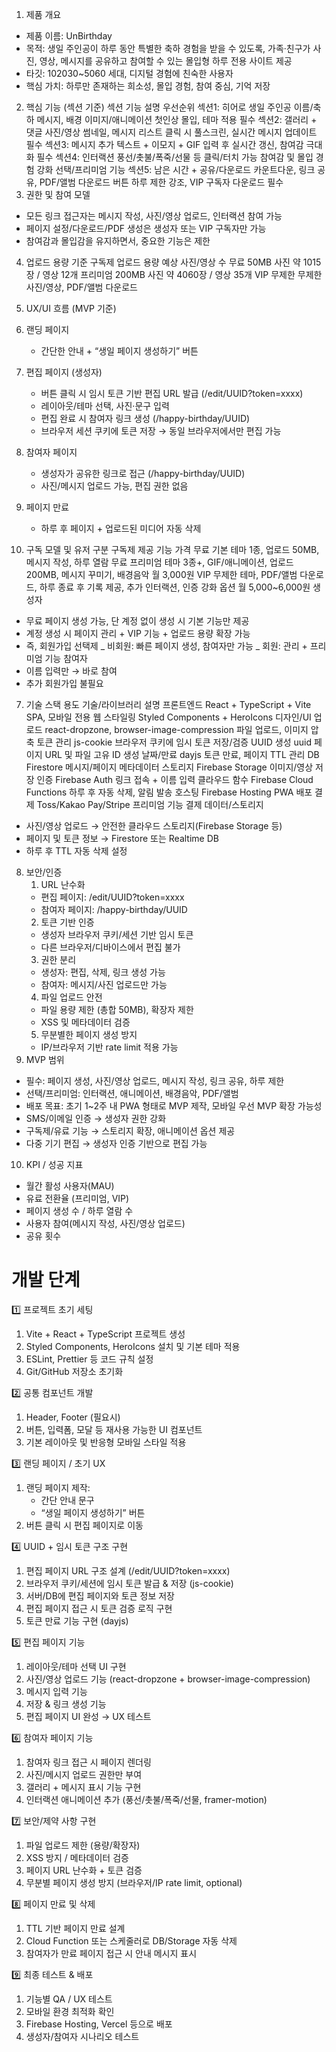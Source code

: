 1. 제품 개요

- 제품 이름: UnBirthday
- 목적: 생일 주인공이 하루 동안 특별한 축하 경험을 받을 수 있도록, 가족·친구가 사진, 영상, 메시지를 공유하고 참여할 수 있는 몰입형 하루 전용 사이트 제공
- 타깃: 102030~5060 세대, 디지털 경험에 친숙한 사용자
- 핵심 가치: 하루만 존재하는 희소성, 몰입 경험, 참여 중심, 기억 저장

2. 핵심 기능 (섹션 기준)
   섹션 기능 설명 우선순위
   섹션1: 히어로 생일 주인공 이름/축하 메시지, 배경 이미지/애니메이션 첫인상 몰입, 테마 적용 필수
   섹션2: 갤러리 + 댓글 사진/영상 썸네일, 메시지 리스트 클릭 시 풀스크린, 실시간 메시지 업데이트 필수
   섹션3: 메시지 추가 텍스트 + 이모지 + GIF 입력 후 실시간 갱신, 참여감 극대화 필수
   섹션4: 인터랙션 풍선/촛불/폭죽/선물 등 클릭/터치 가능 참여감 및 몰입 경험 강화 선택/프리미엄 기능
   섹션5: 남은 시간 + 공유/다운로드 카운트다운, 링크 공유, PDF/앨범 다운로드 버튼 하루 제한 강조, VIP 구독자 다운로드 필수
3. 권한 및 참여 모델

- 모든 링크 접근자는 메시지 작성, 사진/영상 업로드, 인터랙션 참여 가능
- 페이지 설정/다운로드/PDF 생성은 생성자 또는 VIP 구독자만 가능
- 참여감과 몰입감을 유지하면서, 중요한 기능은 제한

4.  업로드 용량 기준
    구독제 업로드 용량 예상 사진/영상 수
    무료 50MB 사진 약 1015장 / 영상 12개
    프리미엄 200MB 사진 약 4060장 / 영상 35개
    VIP 무제한 무제한 사진/영상, PDF/앨범 다운로드
5.  UX/UI 흐름 (MVP 기준)
6.  랜딩 페이지
    - 간단한 안내 + “생일 페이지 생성하기” 버튼
7.  편집 페이지 (생성자)
    - 버튼 클릭 시 임시 토큰 기반 편집 URL 발급 (/edit/UUID?token=xxxx)
    - 레이아웃/테마 선택, 사진·문구 입력
    - 편집 완료 시 참여자 링크 생성 (/happy-birthday/UUID)
    - 브라우저 세션 쿠키에 토큰 저장 → 동일 브라우저에서만 편집 가능
8.  참여자 페이지
    - 생성자가 공유한 링크로 접근 (/happy-birthday/UUID)
    - 사진/메시지 업로드 가능, 편집 권한 없음
9.  페이지 만료

    - 하루 후 페이지 + 업로드된 미디어 자동 삭제

10. 구독 모델 및 유저 구분
    구독제 제공 기능 가격
    무료 기본 테마 1종, 업로드 50MB, 메시지 작성, 하루 열람 무료
    프리미엄 테마 3종+, GIF/애니메이션, 업로드 200MB, 메시지 꾸미기, 배경음악 월 3,000원
    VIP 무제한 테마, PDF/앨범 다운로드, 하루 종료 후 기록 제공, 추가 인터랙션, 인증 강화 옵션 월 5,000~6,000원
    생성자

- 무료 페이지 생성 가능, 단 계정 없이 생성 시 기본 기능만 제공
- 계정 생성 시 페이지 관리 + VIP 기능 + 업로드 용량 확장 가능
- 즉, 회원가입 선택제
  _ 비회원: 빠른 페이지 생성, 참여자만 가능
  _ 회원: 관리 + 프리미엄 기능
  참여자
- 이름 입력만 → 바로 참여
- 추가 회원가입 불필요

7.  기술 스택
    용도 기술/라이브러리 설명
    프론트엔드 React + TypeScript + Vite SPA, 모바일 전용 웹
    스타일링 Styled Components + HeroIcons 디자인/UI
    업로드 react-dropzone, browser-image-compression 파일 업로드, 이미지 압축
    토큰 관리 js-cookie 브라우저 쿠키에 임시 토큰 저장/검증
    UUID 생성 uuid 페이지 URL 및 파일 고유 ID 생성
    날짜/만료 dayjs 토큰 만료, 페이지 TTL 관리
    DB Firestore 메시지/페이지 메타데이터
    스토리지 Firebase Storage 이미지/영상 저장
    인증 Firebase Auth 링크 접속 + 이름 입력
    클라우드 함수 Firebase Cloud Functions 하루 후 자동 삭제, 알림 발송
    호스팅 Firebase Hosting PWA 배포
    결제 Toss/Kakao Pay/Stripe 프리미엄 기능 결제
    데이터/스토리지

- 사진/영상 업로드 → 안전한 클라우드 스토리지(Firebase Storage 등)
- 페이지 및 토큰 정보 → Firestore 또는 Realtime DB
- 하루 후 TTL 자동 삭제 설정

8. 보안/인증
   1. URL 난수화
   - 편집 페이지: /edit/UUID?token=xxxx
   - 참여자 페이지: /happy-birthday/UUID
   2. 토큰 기반 인증
   - 생성자 브라우저 쿠키/세션 기반 임시 토큰
   - 다른 브라우저/디바이스에서 편집 불가
   3. 권한 분리
   - 생성자: 편집, 삭제, 링크 생성 가능
   - 참여자: 메시지/사진 업로드만 가능
   4. 파일 업로드 안전
   - 파일 용량 제한 (총합 50MB), 확장자 제한
   - XSS 및 메타데이터 검증
   5. 무분별한 페이지 생성 방지
   - IP/브라우저 기반 rate limit 적용 가능
1. MVP 범위

- 필수: 페이지 생성, 사진/영상 업로드, 메시지 작성, 링크 공유, 하루 제한
- 선택/프리미엄: 인터랙션, 애니메이션, 배경음악, PDF/앨범
- 배포 목표: 초기 1~2주 내 PWA 형태로 MVP 제작, 모바일 우선
  MVP 확장 가능성
- SMS/이메일 인증 → 생성자 권한 강화
- 구독제/유료 기능 → 스토리지 확장, 애니메이션 옵션 제공
- 다중 기기 편집 → 생성자 인증 기반으로 편집 가능

10. KPI / 성공 지표

- 월간 활성 사용자(MAU)
- 유료 전환율 (프리미엄, VIP)
- 페이지 생성 수 / 하루 열람 수
- 사용자 참여(메시지 작성, 사진/영상 업로드)
- 공유 횟수

# 개발 단계

1️⃣ 프로젝트 초기 세팅

1. Vite + React + TypeScript 프로젝트 생성
2. Styled Components, HeroIcons 설치 및 기본 테마 적용
3. ESLint, Prettier 등 코드 규칙 설정
4. Git/GitHub 저장소 초기화

2️⃣ 공통 컴포넌트 개발

1. Header, Footer (필요시)
2. 버튼, 입력폼, 모달 등 재사용 가능한 UI 컴포넌트
3. 기본 레이아웃 및 반응형 모바일 스타일 적용

3️⃣ 랜딩 페이지 / 초기 UX

1. 랜딩 페이지 제작:
   - 간단 안내 문구
   - “생일 페이지 생성하기” 버튼
2. 버튼 클릭 시 편집 페이지로 이동

4️⃣ UUID + 임시 토큰 구조 구현

1. 편집 페이지 URL 구조 설계 (/edit/UUID?token=xxxx)
2. 브라우저 쿠키/세션에 임시 토큰 발급 & 저장 (js-cookie)
3. 서버/DB에 편집 페이지와 토큰 정보 저장
4. 편집 페이지 접근 시 토큰 검증 로직 구현
5. 토큰 만료 기능 구현 (dayjs)

5️⃣ 편집 페이지 기능

1. 레이아웃/테마 선택 UI 구현
2. 사진/영상 업로드 기능 (react-dropzone + browser-image-compression)
3. 메시지 입력 기능
4. 저장 & 링크 생성 기능
5. 편집 페이지 UI 완성 → UX 테스트

6️⃣ 참여자 페이지 기능

1. 참여자 링크 접근 시 페이지 렌더링
2. 사진/메시지 업로드 권한만 부여
3. 갤러리 + 메시지 표시 기능 구현
4. 인터랙션 애니메이션 추가 (풍선/촛불/폭죽/선물, framer-motion)

7️⃣ 보안/제약 사항 구현

1. 파일 업로드 제한 (용량/확장자)
2. XSS 방지 / 메타데이터 검증
3. 페이지 URL 난수화 + 토큰 검증
4. 무분별 페이지 생성 방지 (브라우저/IP rate limit, optional)

8️⃣ 페이지 만료 및 삭제

1. TTL 기반 페이지 만료 설계
2. Cloud Function 또는 스케줄러로 DB/Storage 자동 삭제
3. 참여자가 만료 페이지 접근 시 안내 메시지 표시

9️⃣ 최종 테스트 & 배포

1. 기능별 QA / UX 테스트
2. 모바일 환경 최적화 확인
3. Firebase Hosting, Vercel 등으로 배포
4. 생성자/참여자 시나리오 테스트
